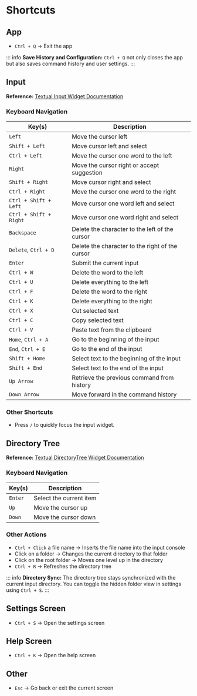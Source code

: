 # Shortcuts

## App

- `Ctrl + Q` → Exit the app

::: info
**Save History and Configuration:**
`Ctrl + Q` not only closes the app but also saves command history and user settings.
:::

## Input

**Reference:** [Textual Input Widget Documentation](https://textual.textualize.io/widgets/input/)

### Keyboard Navigation

| Key(s)                | Description                                       |
|-----------------------|---------------------------------------------------|
| `Left`                | Move the cursor left                              |
| `Shift + Left`        | Move cursor left and select                       |
| `Ctrl + Left`         | Move the cursor one word to the left              |
| `Right`               | Move the cursor right or accept suggestion        |
| `Shift + Right`       | Move cursor right and select                      |
| `Ctrl + Right`        | Move the cursor one word to the right             |
| `Ctrl + Shift + Left` | Move cursor one word left and select              |
| `Ctrl + Shift + Right`| Move cursor one word right and select             |
| `Backspace`           | Delete the character to the left of the cursor    |
| `Delete`, `Ctrl + D`  | Delete the character to the right of the cursor   |
| `Enter`               | Submit the current input                          |
| `Ctrl + W`            | Delete the word to the left                       |
| `Ctrl + U`            | Delete everything to the left                     |
| `Ctrl + F`            | Delete the word to the right                      |
| `Ctrl + K`            | Delete everything to the right                    |
| `Ctrl + X`            | Cut selected text                                 |
| `Ctrl + C`            | Copy selected text                                |
| `Ctrl + V`            | Paste text from the clipboard                     |
| `Home`, `Ctrl + A`    | Go to the beginning of the input                  |
| `End`, `Ctrl + E`     | Go to the end of the input                        |
| `Shift + Home`        | Select text to the beginning of the input         |
| `Shift + End`         | Select text to the end of the input               |
| `Up Arrow`            | Retrieve the previous command from history        |
| `Down Arrow`          | Move forward in the command history               |

### Other Shortcuts

- Press `/` to quickly focus the input widget.

## Directory Tree

**Reference:** [Textual DirectoryTree Widget Documentation](https://textual.textualize.io/widgets/directory_tree/)

### Keyboard Navigation

| Key(s)   | Description               |
|----------|---------------------------|
| `Enter`  | Select the current item   |
| `Up`     | Move the cursor up        |
| `Down`   | Move the cursor down      |

### Other Actions

- `Ctrl + Click` a file name → Inserts the file name into the input console
- Click on a folder → Changes the current directory to that folder
- Click on the root folder → Moves one level up in the directory
- `Ctrl + R` → Refreshes the directory tree

::: info
**Directory Sync:**
The directory tree stays synchronized with the current input directory.
You can toggle the hidden folder view in settings using `Ctrl + S`.
:::

## Settings Screen

- `Ctrl + S` → Open the settings screen

## Help Screen

- `Ctrl + K` → Open the help screen

## Other

- `Esc` → Go back or exit the current screen

